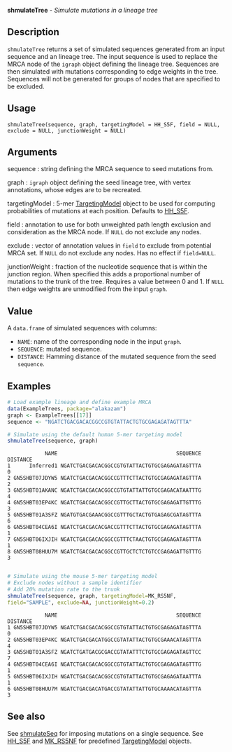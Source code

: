 





**shmulateTree** - *Simulate mutations in a lineage tree*

Description
--------------------

`shmulateTree` returns a set of simulated sequences generated from an input sequence and an
lineage tree. The input sequence is used to replace the MRCA node of the `igraph` object
defining the lineage tree. Sequences are then simulated with mutations corresponding to edge 
weights in the tree. Sequences will not be generated for groups of nodes that are specified 
to be excluded.


Usage
--------------------
```
shmulateTree(sequence, graph, targetingModel = HH_S5F, field = NULL,
exclude = NULL, junctionWeight = NULL)
```

Arguments
-------------------

sequence
:   string defining the MRCA sequence to seed mutations from.

graph
:   `igraph` object defining the seed lineage tree, with 
vertex annotations, whose edges are to be recreated.

targetingModel
:   5-mer [TargetingModel](TargetingModel-class.md) object to be used for computing 
probabilities of mutations at each position. Defaults to
[HH_S5F](HH_S5F.md).

field
:   annotation to use for both unweighted path length exclusion and
consideration as the MRCA node. If `NULL` do not exclude 
any nodes.

exclude
:   vector of annotation values in `field` to exclude from potential
MRCA set. If `NULL` do not exclude any nodes. 
Has no effect if `field=NULL`.

junctionWeight
:   fraction of the nucleotide sequence that is within the junction 
region. When specified this adds a proportional number of  
mutations to the trunk of the tree. Requires a value between 
0 and 1. If `NULL` then edge weights are unmodified
from the input `graph`.




Value
-------------------

A `data.frame` of simulated sequences with columns:

+  `NAME`:      name of the corresponding node in the input 
`graph`.  
+  `SEQUENCE`:  mutated sequence.
+  `DISTANCE`:  Hamming distance of the mutated sequence from 
the seed `sequence`.




Examples
-------------------

```R
# Load example lineage and define example MRCA
data(ExampleTrees, package="alakazam")
graph <- ExampleTrees[[17]]
sequence <- "NGATCTGACGACACGGCCGTGTATTACTGTGCGAGAGATAGTTTA"

# Simulate using the default human 5-mer targeting model
shmulateTree(sequence, graph)

```


```
            NAME                                      SEQUENCE DISTANCE
1      Inferred1 NGATCTGACGACACGGCCGTGTATTACTGTGCGAGAGATAGTTTA        0
2 GN5SHBT07JDYW5 NGATCTGACGACACGGCCGTTTCTTACTGTGCGAGAGATAGTTTA        2
3 GN5SHBT01AKANC NGATCTGACGACACGGCCGTGTATTATTGTGCGAGACATAATTTG        4
4 GN5SHBT03EP4KC NGATCTGACGACACGGCCGTTGCTTACTGTGCGAGAGATTGTTTG        3
5 GN5SHBT01A3SFZ NGATGTGACGAAACGGCCGTTTGCTACTGTGAGAGCGATAGTTTA        6
6 GN5SHBT04CEA6I NGATCTGACGACACGACCGTTTCTTACTGTGCGAGAGATAGTTTA        1
7 GN5SHBT06IXJIH NGATCTGACGACACGGCCGTTTCTAACTGTGCGAGAGATAGTTTA        1
8 GN5SHBT08HUU7M NGATCTGACGACACGGCCGTTGCTCTCTGTCCGAGAGATTGTTTG        3

```


```R

# Simulate using the mouse 5-mer targeting model
# Exclude nodes without a sample identifier
# Add 20% mutation rate to the trunk
shmulateTree(sequence, graph, targetingModel=MK_RS5NF,
field="SAMPLE", exclude=NA, junctionWeight=0.2)
```


```
            NAME                                      SEQUENCE DISTANCE
1 GN5SHBT07JDYW5 NGATCTGACGACACGGCCGTGTATTACTGTGCGAGAGATAGTTTA        0
2 GN5SHBT03EP4KC NGATCTGACGACATGGCCGTATATTACTGTGCGAAACATAGTTTA        4
3 GN5SHBT01A3SFZ NGATCTGATGACGCGACCGTATATTTCTGTGCGAGAGATAGTTCC        7
4 GN5SHBT04CEA6I NGATCTGACGACACGGCCGTGTATTACTGTGCGAGAGATAGTTTG        1
5 GN5SHBT06IXJIH NGATCTGACGACACGGCCGTGTATTACTGTGCGAGAGATAATTTA        1
6 GN5SHBT08HUU7M NGATCTGACGACATGACCGTATATTATTGTGCAAAACATAGTTTA        3

```



See also
-------------------

See [shmulateSeq](shmulateSeq.md) for imposing mutations on a single sequence. 
See [HH_S5F](HH_S5F.md) and [MK_RS5NF](MK_RS5NF.md) for predefined 
[TargetingModel](TargetingModel-class.md) objects.



